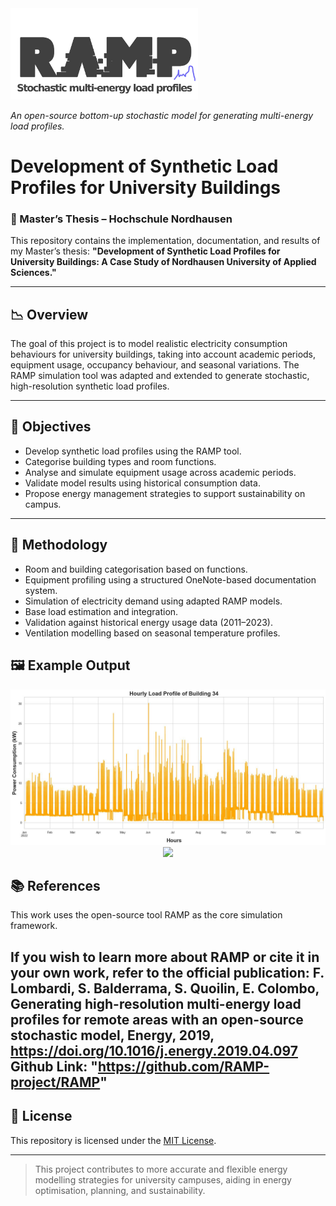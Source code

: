 <img src="/docs/figures/RAMP_logo_basic.png" width="300">

*An open-source bottom-up stochastic model for generating multi-energy load profiles.*

# Development of Synthetic Load Profiles for University Buildings
### 📘 Master’s Thesis – Hochschule Nordhausen

This repository contains the implementation, documentation, and results of my Master’s thesis:
**"Development of Synthetic Load Profiles for University Buildings: A Case Study of Nordhausen University of Applied Sciences."**

---

## 📉 Overview

The goal of this project is to model realistic electricity consumption behaviours for university buildings, taking into account academic periods, equipment usage, occupancy behaviour, and seasonal variations. The RAMP simulation tool was adapted and extended to generate stochastic, high-resolution synthetic load profiles.

---

## 🎯 Objectives

- Develop synthetic load profiles using the RAMP tool.
- Categorise building types and room functions.
- Analyse and simulate equipment usage across academic periods.
- Validate model results using historical consumption data.
- Propose energy management strategies to support sustainability on campus.

---

## 🔧 Methodology

- Room and building categorisation based on functions.
- Equipment profiling using a structured OneNote-based documentation system.
- Simulation of electricity demand using adapted RAMP models.
- Base load estimation and integration.
- Validation against historical energy usage data (2011–2023).
- Ventilation modelling based on seasonal temperature profiles.

## 🖼️ Example Output
<p align="center">
  <img src="ramp/Results/Building Plots/Hourly Load Profile of Building 34.jpeg" width="600"/>
  <img src="ramp/Results/Building Plots/Monthly Load Profile of Building 34.jpeg" width="600"/>
</p>

## 📚 References
This work uses the open-source tool RAMP as the core simulation framework.

If you wish to learn more about RAMP or cite it in your own work, refer to the official publication:
F. Lombardi, S. Balderrama, S. Quoilin, E. Colombo, Generating high-resolution multi-energy load profiles for remote areas with an open-source stochastic model, Energy, 2019, https://doi.org/10.1016/j.energy.2019.04.097
Github Link: "https://github.com/RAMP-project/RAMP"
---

## 📖 License

This repository is licensed under the [MIT License](LICENSE).

---


> This project contributes to more accurate and flexible energy modelling strategies for university campuses, aiding in energy optimisation, planning, and sustainability.
